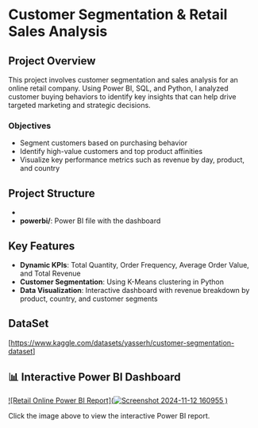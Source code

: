 
# Customer Segmentation & Retail Sales Analysis

## Project Overview

This project involves customer segmentation and sales analysis for an online retail company. Using Power BI, SQL, and Python, I analyzed customer buying behaviors to identify key insights that can help drive targeted marketing and strategic decisions.

### Objectives
- Segment customers based on purchasing behavior
- Identify high-value customers and top product affinities
- Visualize key performance metrics such as revenue by day, product, and country

## Project Structure
- 
- **powerbi/**: Power BI file with the dashboard


## Key Features
- **Dynamic KPIs**: Total Quantity, Order Frequency, Average Order Value, and Total Revenue
- **Customer Segmentation**: Using K-Means clustering in Python
- **Data Visualization**: Interactive dashboard with revenue breakdown by product, country, and customer segments

## DataSet 
[https://www.kaggle.com/datasets/yasserh/customer-segmentation-dataset]

## 📊 Interactive Power BI Dashboard

[![Retail Online Power BI Report](![Screenshot 2024-11-12 160955](https://github.com/user-attachments/assets/cfff308f-8cc3-4510-ba8b-6ca61e92a38e)
)](https://app.powerbi.com/view?r=eyJrIjoiYWM0M2MxNTMtY2I5MS00YmNmLTlmMTAtN2U5NGVhZTEwNmZkIiwidCI6IjU2Mzg0Yzc0LWIzNWMtNDhkNS04OTZhLTZiNWFkNzJiYmFkMiJ9)

Click the image above to view the interactive Power BI report.



